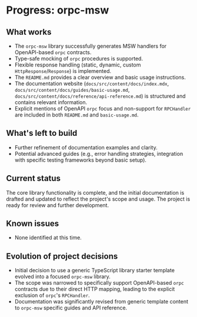 # Progress: orpc-msw

## What works

*   The `orpc-msw` library successfully generates MSW handlers for OpenAPI-based `orpc` contracts.
*   Type-safe mocking of `orpc` procedures is supported.
*   Flexible response handling (static, dynamic, custom `HttpResponse`/`Response`) is implemented.
*   The `README.md` provides a clear overview and basic usage instructions.
*   The documentation website (`docs/src/content/docs/index.mdx`, `docs/src/content/docs/guides/basic-usage.md`, `docs/src/content/docs/reference/api-reference.md`) is structured and contains relevant information.
*   Explicit mentions of OpenAPI `orpc` focus and non-support for `RPCHandler` are included in both `README.md` and `basic-usage.md`.

## What's left to build

*   Further refinement of documentation examples and clarity.
*   Potential advanced guides (e.g., error handling strategies, integration with specific testing frameworks beyond basic setup).

## Current status

The core library functionality is complete, and the initial documentation is drafted and updated to reflect the project's scope and usage. The project is ready for review and further development.

## Known issues

*   None identified at this time.

## Evolution of project decisions

*   Initial decision to use a generic TypeScript library starter template evolved into a focused `orpc-msw` library.
*   The scope was narrowed to specifically support OpenAPI-based `orpc` contracts due to their direct HTTP mapping, leading to the explicit exclusion of `orpc`'s `RPCHandler`.
*   Documentation was significantly revised from generic template content to `orpc-msw` specific guides and API reference.
